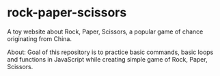 # rock-paper-scissors
A toy website about Rock, Paper, Scissors, a popular game of chance originating from China.

About: Goal of this repository is to practice basic commands, basic loops and functions in JavaScript while creating simple game of Rock, Paper, Scissors.